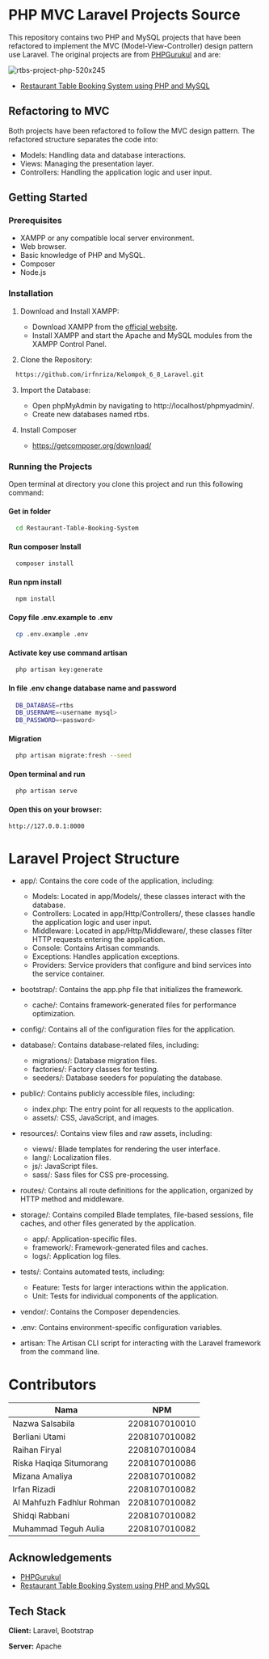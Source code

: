 
# PHP MVC Laravel Projects Source
This repository contains two PHP and MySQL projects that have been refactored to implement the MVC (Model-View-Controller) design pattern use Laravel. The original projects are from [PHPGurukul](https://phpgurukul.com/) and are:

![rtbs-project-php-520x245](https://github.com/TrashPorter/TrashPorter/assets/92986198/e74e0cb7-5702-4594-9c27-a10c678e738e)


- [Restaurant Table Booking System using PHP and MySQL](https://phpgurukul.com/restaurant-table-booking-system-using-php-and-mysql/)

## Refactoring to MVC

Both projects have been refactored to follow the MVC design pattern. The refactored structure separates the code into:

- Models: Handling data and database interactions.
- Views: Managing the presentation layer.
- Controllers: Handling the application logic and user input.

## Getting Started

### Prerequisites

- XAMPP or any compatible local server environment.
- Web browser.
- Basic knowledge of PHP and MySQL.
- Composer
- Node.js

### Installation

1. Download and Install XAMPP:

   - Download XAMPP from the [official website](https://www.apachefriends.org/index.html).
   - Install XAMPP and start the Apache and MySQL modules from the XAMPP Control Panel.

2. Clone the Repository:

```bash copy
  https://github.com/irfnriza/Kelompok_6_8_Laravel.git
```

3. Import the Database:

   - Open phpMyAdmin by navigating to http://localhost/phpmyadmin/.
   - Create new databases named rtbs.

4. Install Composer
   - https://getcomposer.org/download/

### Running the Projects
Open terminal at directory you clone this project and run this following command:
#### Get in folder
```bash
  cd Restaurant-Table-Booking-System
```
#### Run composer Install
```bash
  composer install
```
#### Run npm install
```bash
  npm install
```
#### Copy file .env.example to .env
```bash
  cp .env.example .env
```
#### Activate key use command artisan
```bash
  php artisan key:generate
```
#### In file .env change database name and password    
```bash
  DB_DATABASE=rtbs
  DB_USERNAME=<username mysql>
  DB_PASSWORD=<password>
```

#### Migration    
```bash
  php artisan migrate:fresh --seed
```

#### Open terminal and run     
```bash
  php artisan serve
```
#### Open this on your browser:
```url
http://127.0.0.1:8000 
```
# Laravel Project Structure
- app/: 
    Contains the core code of the application, including:
    - Models: Located in app/Models/, these classes interact with the database.
    - Controllers: Located in app/Http/Controllers/, these classes handle the application logic and user input.
    - Middleware: Located in app/Http/Middleware/, these classes filter HTTP requests entering the application.
    - Console: Contains Artisan commands.
    - Exceptions: Handles application exceptions.
    - Providers: Service providers that configure and bind services into the service container.

- bootstrap/: 
    Contains the app.php file that initializes the framework.
    - cache/: Contains framework-generated files for performance optimization.

- config/: 
    Contains all of the configuration files for the application.

- database/: 
    Contains database-related files, including:
    - migrations/: Database migration files.
    - factories/: Factory classes for testing.
    - seeders/: Database seeders for populating the database.

- public/: 
    Contains publicly accessible files, including:
    - index.php: The entry point for all requests to the application.
    - assets/: CSS, JavaScript, and images.

- resources/: 
    Contains view files and raw assets, including:
    - views/: Blade templates for rendering the user interface.
    - lang/: Localization files.
    - js/: JavaScript files.
    - sass/: Sass files for CSS pre-processing.

- routes/: 
    Contains all route definitions for the application, organized by HTTP method and middleware.

- storage/: 
    Contains compiled Blade templates, file-based sessions, file caches, and other files generated by the application.
    - app/: Application-specific files.
    - framework/: Framework-generated files and caches.
    - logs/: Application log files.

- tests/: 
    Contains automated tests, including:
    - Feature: Tests for larger interactions within the application.
    - Unit: Tests for individual components of the application.

- vendor/: 
    Contains the Composer dependencies.

- .env: 
    Contains environment-specific configuration variables.

- artisan: 
    The Artisan CLI script for interacting with the Laravel framework from the command line.


# Contributors
| Nama        | NPM           | 
| ------------- |:-------------:|
| Nazwa Salsabila       | 2208107010010 |
| ⁠Berliani Utami       | 2208107010082 |
| Raihan Firyal          | 2208107010084 |
| Riska Haqiqa Situmorang      | 2208107010086 |
| Mizana Amaliya      | 2208107010082 |
| Irfan Rizadi      | 2208107010082 |
| Al Mahfuzh Fadhlur Rohman      | 2208107010082 |
| Shidqi Rabbani      | 2208107010082 |
| Muhammad Teguh Aulia      | 2208107010082 |

## Acknowledgements

 - [PHPGurukul](https://phpgurukul.com/)
 - [Restaurant Table Booking System using PHP and MySQL](https://phpgurukul.com/restaurant-table-booking-system-using-php-and-mysql/)


## Tech Stack

**Client:** Laravel, Bootstrap

**Server:** Apache

